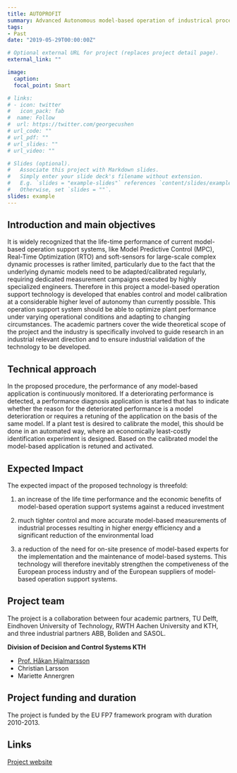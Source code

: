 ```yaml
---
title: AUTOPROFIT
summary: Advanced Autonomous model-based operation of industrical process systems
tags:
- Past
date: "2019-05-29T00:00:00Z"

# Optional external URL for project (replaces project detail page).
external_link: ""

image:
  caption: 
  focal_point: Smart

# links:
# - icon: twitter
#   icon_pack: fab
#  name: Follow
#  url: https://twitter.com/georgecushen
# url_code: ""
# url_pdf: ""
# url_slides: ""
# url_video: ""

# Slides (optional).
#   Associate this project with Markdown slides.
#   Simply enter your slide deck's filename without extension.
#   E.g. `slides = "example-slides"` references `content/slides/example-slides.md`.
#   Otherwise, set `slides = ""`.
slides: example
---
```


## Introduction and main objectives

It is widely recognized that the life-time performance of current model-based operation support systems, like Model Predictive Control (MPC), Real-Time Optimization (RTO) and soft-sensors for large-scale complex dynamic processes  is rather limited, particularly due to the fact that the underlying dynamic models need to be adapted/calibrated regularly, requiring dedicated measurement campaigns executed by highly specialized engineers. Therefore in this project a model-based operation support technology is developed that enables control and model calibration at a considerable higher level of autonomy than currently possible. This operation support system should be able to optimize plant performance under varying operational conditions and adapting to changing circumstances. The academic partners cover the wide theoretical scope of the project and the industry is specifically involved to guide research in an industrial relevant direction and to ensure industrial validation of the technology to be developed.

## Technical approach

In the proposed procedure, the performance of any model-based application is continuously monitored. If a deteriorating performance is detected, a performance diagnosis application is started that has to indicate whether the reason for the deteriorated performance is a model deterioration or requires a retuning of the application on the basis of the same model. If a plant test is desired to calibrate the model, this should be done in an automated way, where an economically least-costly identification experiment is designed. Based on the calibrated model the model-based application is retuned and activated.  

## Expected Impact

The expected impact of the proposed technology is threefold:

1) an increase of the life time performance and the economic benefits of model-based operation support systems against a reduced investment

2)  much tighter control and more accurate model-based measurements of industrial processes resulting in higher energy efficiency and a significant reduction of the environmental load

3) a reduction of the need for on-site presence of model-based experts for the implementation and the maintenance of model-based systems. This technology will therefore inevitably strengthen the competiveness of the European process industry and of the European suppliers of model-based operation support systems.

## Project team

The project is a collaboration between four academic partners, TU Delft, Eindhoven University of Technology, RWTH Aachen University and KTH, and three industrial partners ABB, Boliden and SASOL. 


**Division of Decision and Control Systems KTH**

* [Prof. Håkan Hjalmarsson](https://www.kth.se/profile/hjalmars) 
* Christian Larsson
* Mariette Annergren

## Project funding and duration

The project is funded by the EU FP7 framework program with duration 2010-2013.

## Links

[Project website](http://www.fp7-autoprofit.eu/home/)
